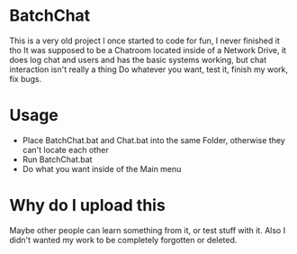# BatchChat
This is a very old project I once started to code for fun, I never finished it tho
It was supposed to be a Chatroom located inside of a Network Drive, it does log chat and users and has the basic systems working, but chat interaction isn't really a thing
Do whatever you want, test it, finish my work, fix bugs.

# Usage
- Place BatchChat.bat and Chat.bat into the same Folder, otherwise they can't locate each other
- Run BatchChat.bat
- Do what you want inside of the Main menu

# Why do I upload this
Maybe other people can learn something from it, or test stuff with it.
Also I didn't wanted my work to be completely forgotten or deleted.

